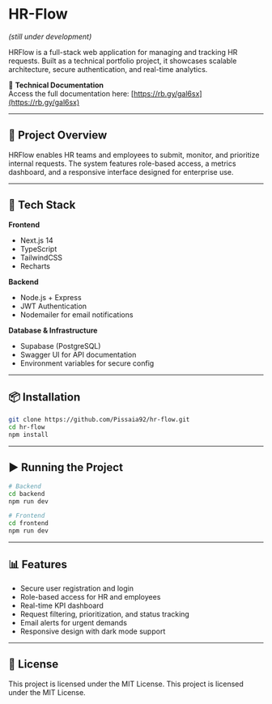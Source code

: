 # HR-Flow  
*(still under development)*

HRFlow is a full-stack web application for managing and tracking HR requests. Built as a technical portfolio project, it showcases scalable architecture, secure authentication, and real-time analytics.

📘 **Technical Documentation**  
Access the full documentation here: [https://rb.gy/gal6sx](https://rb.gy/gal6sx)

---

## 🚀 Project Overview

HRFlow enables HR teams and employees to submit, monitor, and prioritize internal requests. The system features role-based access, a metrics dashboard, and a responsive interface designed for enterprise use.

---

## 🧰 Tech Stack

**Frontend**  
- Next.js 14  
- TypeScript  
- TailwindCSS  
- Recharts  

**Backend**  
- Node.js + Express  
- JWT Authentication  
- Nodemailer for email notifications  

**Database & Infrastructure**  
- Supabase (PostgreSQL)  
- Swagger UI for API documentation  
- Environment variables for secure config  

---

## 📦 Installation

```bash
git clone https://github.com/Pissaia92/hr-flow.git
cd hr-flow
npm install
```

---

## ▶️ Running the Project

```bash
# Backend
cd backend
npm run dev

# Frontend
cd frontend
npm run dev
```

---

## 📊 Features

- Secure user registration and login  
- Role-based access for HR and employees  
- Real-time KPI dashboard  
- Request filtering, prioritization, and status tracking  
- Email alerts for urgent demands  
- Responsive design with dark mode support  

---

## 📜 License
This project is licensed under the MIT License.
This project is licensed under the MIT License.
